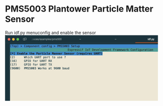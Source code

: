 # PMS5003 Plantower Particle Matter Sensor  

Run idf.py menuconfig and enable the sensor  
![Alt text](files/image.png)
